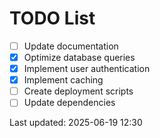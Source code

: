 # TODO List

- [ ] Update documentation
- [x] Optimize database queries
- [x] Implement user authentication
- [x] Implement caching
- [ ] Create deployment scripts
- [ ] Update dependencies

Last updated: 2025-06-19 12:30
